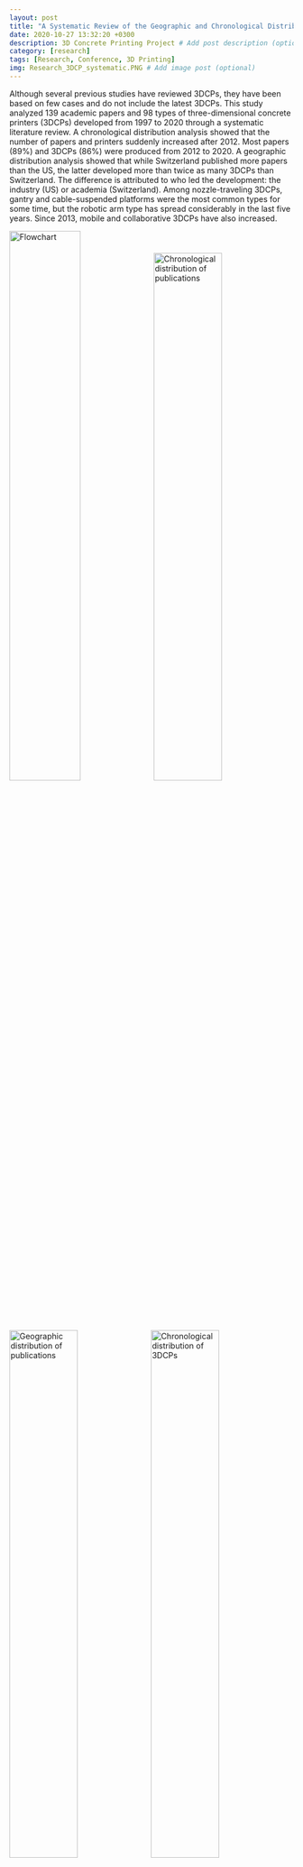 ```yaml
---
layout: post
title: "A Systematic Review of the Geographic and Chronological Distributions of 3D Concrete Printers from 1997 to 2020"
date: 2020-10-27 13:32:20 +0300
description: 3D Concrete Printing Project # Add post description (optional)
category: [research]
tags: [Research, Conference, 3D Printing]
img: Research_3DCP_systematic.PNG # Add image post (optional)
---
```

Although several previous studies have reviewed 3DCPs, they have been based on few cases and do not include the latest 3DCPs. This study analyzed 139 academic papers and 98 types of three-dimensional concrete printers (3DCPs) developed from 1997 to 2020 through a systematic literature review. A chronological distribution analysis showed that the number of papers and printers suddenly increased after 2012. Most papers (89%) and 3DCPs (86%) were produced from 2012 to 2020. A geographic distribution analysis showed that while Switzerland published more papers than the US, the latter developed more than twice as many 3DCPs than Switzerland. The difference is attributed to who led the development: the industry (US) or academia (Switzerland). Among nozzle-traveling 3DCPs, gantry and cable-suspended platforms were the most common types for some time, but the robotic arm type has spread considerably in the last five years. Since 2013, mobile and collaborative 3DCPs have also increased.

<img src="https://drive.google.com/uc?export=view&id=10MK8v6ly3szv5VnkVdNCMBk-TWARrZeJ" class="post_img" style="width:50%;" alt="Flowchart">
<img src="https://drive.google.com/uc?export=view&id=1oTEsL6jqWj9hM36RrfJe9v-e-s0TNKYQ" class="" style="width:49%;" alt="Chronological distribution of publications">
<img src="https://drive.google.com/uc?export=view&id=1hzMH6S6IqzyndxGNE5xl95XtdMucAp6-" class="" style="width:49%;" alt="Geographic distribution of publications">
<img src="https://drive.google.com/uc?export=view&id=1CO0XlD3Sn_-NwDTpBL3NeY_PGmZtCNqX" class="" style="width:49%;" alt="Chronological distribution of 3DCPs">
<img src="https://drive.google.com/uc?export=view&id=1c-p3LG8e6sVk3m6oxBVEXRKkog0kwRaf" class="" style="width:49%;" alt="Geographic distribution of 3DCPs">
<img src="https://drive.google.com/uc?export=view&id=1TxKsAflKseHwcbegrs7q4UsUbtSRjSJP" class="" style="width:49%;" alt="Chronological distribution of nozzle-traveling 3DCPs">
<img src="https://drive.google.com/uc?export=view&id=1UonLOwbzTsVoNP5EUHs3wCDNssanNbbE" class="" style="width:49%;" alt="Chronological distribution of mobile 3DCPs">
<img src="https://drive.google.com/uc?export=view&id=12jLiaXwCU8K5HZmhMYAEYIxtJM_g74lY" class="" style="width:49%;" alt="Chronological distribution of collaborative 3DCPs">
